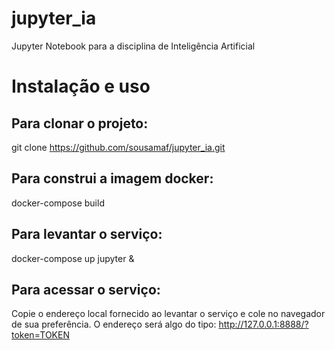 # jupyter_ia
Jupyter Notebook para a disciplina de Inteligência Artificial


# Instalação e uso

## Para clonar o projeto:
git clone https://github.com/sousamaf/jupyter_ia.git

## Para construi a imagem docker:
docker-compose build 

## Para levantar o serviço:
docker-compose up jupyter &

## Para acessar o serviço:
Copie o endereço local fornecido ao levantar o serviço e cole no navegador de sua preferência. 
O endereço será algo do tipo: http://127.0.0.1:8888/?token=TOKEN